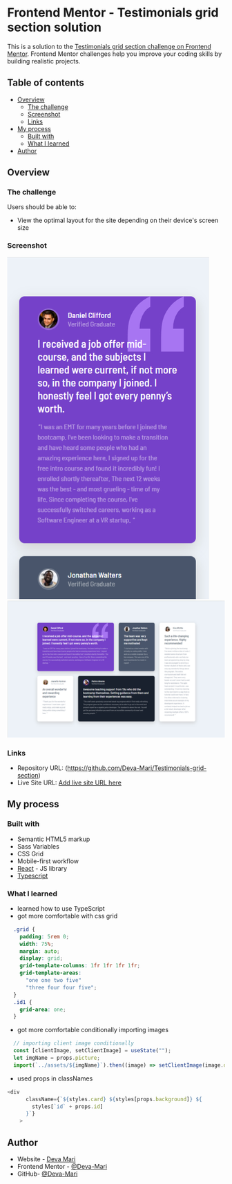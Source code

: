 # Frontend Mentor - Testimonials grid section solution

This is a solution to the [Testimonials grid section challenge on Frontend Mentor](https://www.frontendmentor.io/challenges/testimonials-grid-section-Nnw6J7Un7). Frontend Mentor challenges help you improve your coding skills by building realistic projects. 

## Table of contents

- [Overview](#overview)
  - [The challenge](#the-challenge)
  - [Screenshot](#screenshot)
  - [Links](#links)
- [My process](#my-process)
  - [Built with](#built-with)
  - [What I learned](#what-i-learned)
- [Author](#author)

## Overview

### The challenge

Users should be able to:

- View the optimal layout for the site depending on their device's screen size

### Screenshot

![](./mobile.jpg)
![](./desktop.jpg)

### Links

- Repository URL: (https://github.com/Deva-Mari/Testimonials-grid-section)
- Live Site URL: [Add live site URL here](https://your-live-site-url.com)

## My process

### Built with

- Semantic HTML5 markup
- Sass Variables
- CSS Grid
- Mobile-first workflow
- [React](https://reactjs.org/) - JS library
- [Typescript](https://www.typescriptlang.org/)

### What I learned

- learned how to use TypeScript
- got more comfortable with css grid
```css
  .grid {
    padding: 5rem 0;
    width: 75%;
    margin: auto;
    display: grid;
    grid-template-columns: 1fr 1fr 1fr 1fr;
    grid-template-areas:
      "one one two five"
      "three four four five";
  }
  .id1 {
    grid-area: one;
  }
```
- got more comfortable conditionally importing images
```js
  // importing client image conditionally
  const [clientImage, setClientImage] = useState("");
  let imgName = props.picture;
  import(`../assets/${imgName}`).then((image) => setClientImage(image.default));
```

- used props in classNames
```js
<div
      className={`${styles.card} ${styles[props.background]} ${
        styles[`id` + props.id]
      }`}
    >
```
## Author

- Website - [Deva Mari](https://devamari.com/)
- Frontend Mentor - [@Deva-Mari](https://www.frontendmentor.io/profile/Deva-Mari)
- GitHub- [@Deva-Mari](https://github.com/Deva-Mari)